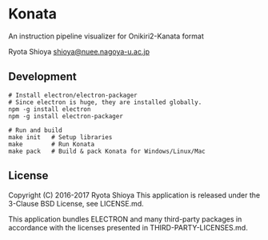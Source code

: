 # Konata

An instruction pipeline visualizer for Onikiri2-Kanata format

Ryota Shioya
shioya@nuee.nagoya-u.ac.jp


## Development

    # Install electron/electron-packager
    # Since electron is huge, they are installed globally.
    npm -g install electron
    npm -g install electron-packager

    # Run and build
    make init   # Setup libraries
    make        # Run Konata
    make pack   # Build & pack Konata for Windows/Linux/Mac


## License

Copyright (C) 2016-2017 Ryota Shioya
This application is released under the 3-Clause BSD License, see LICENSE.md.

This application bundles ELECTRON and many third-party packages in accordance with 
the licenses presented in THIRD-PARTY-LICENSES.md.
